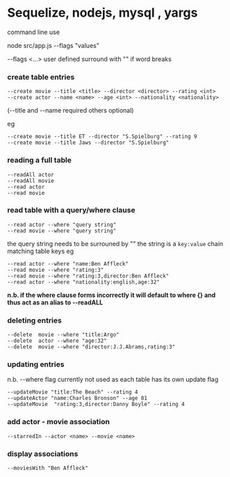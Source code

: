 # Sequelize, nodejs, mysql , yargs

command line use  

node src/app.js --flags "values"

--flags
<...> user defined surround with "" if word breaks


### create table entries

```
--create movie --title <title> --director <director> --rating <int>
--create actor --name <name> --age <int> --nationality <nationality>
```
(--title and --name required others optional)

eg
```
--create movie --title ET --director "S.Spielburg" --rating 9
--create movie --title Jaws --director "S.Spielburg" 
```
  
  
  ### reading a full table
  
  ```
  --readAll actor
  --readAll movie
  --read actor
  --read movie
  ```
  
  ### read table with a query/where clause
  
  ```
  --read actor --where "query string"
  --read movie --where "query string"
  ```
  the query string needs to be surrouned by ""
  the string is a ```key:value``` chain matching table keys
  eg
  ```
  --read actor --where "name:Ben Affleck"
  --read movie --where "rating:3"
  --read movie --where "rating:3,director:Ben Affleck"
  --read actor --where "nationality:english,age:32"
  ```
**n.b. if the where clause forms incorrectly it will default to where {} and thus act as an alias to --readALL**

### deleting entries

```
--delete  movie --where "title:Argo" 
--delete  actor --where "age:32" 
--delete  movie --where "director:J.J.Abrams,rating:3"
```


### updating entries

n.b. 
  --where flag currently not used as each table has its own update flag
  
```
--updateMovie "title:The Beach" --rating 4
--updateActor "name:Charles Bronson" --age 81
--updateMovie  "rating:3,director:Danny Boyle" --rating 4
```

### add actor - movie association

```
--starredIn --actor <name> --movie <name>
```

### display associations

```
--moviesWith "Ben Affleck"
```

